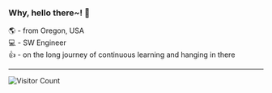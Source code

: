 ### Why, hello there~! 👋

🌎 - from Oregon, USA <br>
💻 - SW Engineer <br>
👍 - on the long journey of continuous learning and hanging in there <br>

---
![Visitor Count](https://profile-counter.glitch.me/ommaimah/count.svg)

<!--**ommaimah/ommaimah** is a ✨ _special_ ✨ repository because its `README.md` (this file) appears on your GitHub profile.-->
